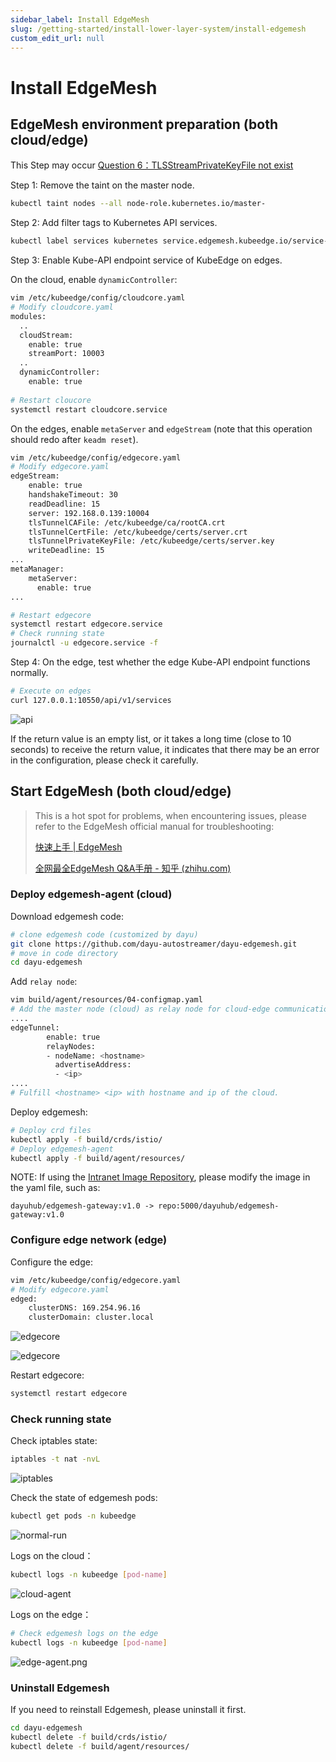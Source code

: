 ```yaml
---
sidebar_label: Install EdgeMesh
slug: /getting-started/install-lower-layer-system/install-edgemesh
custom_edit_url: null
---
```


# Install EdgeMesh

## EdgeMesh environment preparation (both cloud/edge)

This Step may occur [Question 6：TLSStreamPrivateKeyFile not exist](/docs/getting-started/install-lower-layer-system/faqs#question-6-tlsstreamprivatekeyfile-not-exist)

Step 1: Remove the taint on the master node.
```bash
kubectl taint nodes --all node-role.kubernetes.io/master-
```

Step 2: Add filter tags to Kubernetes API services.
```bash
kubectl label services kubernetes service.edgemesh.kubeedge.io/service-proxy-name=""
```

Step 3: Enable Kube-API endpoint service of KubeEdge on edges.
  
On the cloud, enable `dynamicController`:
```bash
vim /etc/kubeedge/config/cloudcore.yaml
# Modify cloudcore.yaml
modules:
  ..
  cloudStream:
    enable: true
    streamPort: 10003
  ..
  dynamicController:
    enable: true
    
# Restart cloucore
systemctl restart cloudcore.service
```

On the edges, enable `metaServer` and `edgeStream` (note that this operation should redo after `keadm reset`).
```bash
vim /etc/kubeedge/config/edgecore.yaml
# Modify edgecore.yaml
edgeStream:  
	enable: true  
	handshakeTimeout: 30  
	readDeadline: 15  
	server: 192.168.0.139:10004  
	tlsTunnelCAFile: /etc/kubeedge/ca/rootCA.crt  
	tlsTunnelCertFile: /etc/kubeedge/certs/server.crt  
	tlsTunnelPrivateKeyFile: /etc/kubeedge/certs/server.key  
	writeDeadline: 15
...
metaManager:
    metaServer:
      enable: true
...

# Restart edgecore
systemctl restart edgecore.service
# Check running state
journalctl -u edgecore.service -f
```

Step 4: On the edge, test whether the edge Kube-API endpoint functions normally.
```bash
# Execute on edges
curl 127.0.0.1:10550/api/v1/services
```

![api](/img/install/api.png)

If the return value is an empty list, or it takes a long time (close to 10 seconds) to receive the return value, it indicates that there may be an error in the configuration, please check it carefully.

## Start EdgeMesh (both cloud/edge)

> This is a hot spot for problems, when encountering issues, please refer to the EdgeMesh official manual for troubleshooting:
> 
> [快速上手 | EdgeMesh](https://edgemesh.netlify.app/zh/guide/#%E6%89%8B%E5%8A%A8%E5%AE%89%E8%A3%85)
> 
> [全网最全EdgeMesh Q&A手册 - 知乎 (zhihu.com)](https://zhuanlan.zhihu.com/p/585749690)

### Deploy edgemesh-agent (cloud)

Download edgemesh code:
```bash
# clone edgemesh code (customized by dayu)
git clone https://github.com/dayu-autostreamer/dayu-edgemesh.git
# move in code directory
cd dayu-edgemesh
```

Add `relay node`:
```bash
vim build/agent/resources/04-configmap.yaml
# Add the master node (cloud) as relay node for cloud-edge communication：
....
edgeTunnel:
        enable: true
        relayNodes:
        - nodeName: <hostname>
          advertiseAddress:
          - <ip>
....
# Fulfill <hostname> <ip> with hostname and ip of the cloud.
```

Deploy edgemesh:
```bash
# Deploy crd files
kubectl apply -f build/crds/istio/
# Deploy edgemesh-agent
kubectl apply -f build/agent/resources/
```

NOTE: If using the [Intranet Image Repository](/docs/developer-guide/how-to-build/docker-registry/), please modify the image in the yaml file, such as:
```
dayuhub/edgemesh-gateway:v1.0 -> repo:5000/dayuhub/edgemesh-gateway:v1.0
```

### Configure edge network (edge)

Configure the edge:
```bash
vim /etc/kubeedge/config/edgecore.yaml
# Modify edgecore.yaml
edged:
    clusterDNS: 169.254.96.16
    clusterDomain: cluster.local
```

![edgecore](/img/install/edgecore1.png)

![edgecore](/img/install/edgecore2.png)

Restart edgecore:
```bash
systemctl restart edgecore
```

### Check running state

Check iptables state:
```bash
iptables -t nat -nvL
```
![iptables](/img/install/iptables.png)

Check the state of edgemesh pods:
```bash
kubectl get pods -n kubeedge
```
![normal-run](/img/install/EdgeMeshNormalRun.jpg)

Logs on the cloud：
```bash
kubectl logs -n kubeedge [pod-name]
```
![cloud-agent](/img/install/cloud-agent.png)

Logs on the edge：
```bash
# Check edgemesh logs on the edge
kubectl logs -n kubeedge [pod-name]
```

![edge-agent.png](/img/install/edge-agent.png)


### Uninstall Edgemesh

If you need to reinstall Edgemesh, please uninstall it first.
```bash
cd dayu-edgemesh
kubectl delete -f build/crds/istio/
kubectl delete -f build/agent/resources/
```

